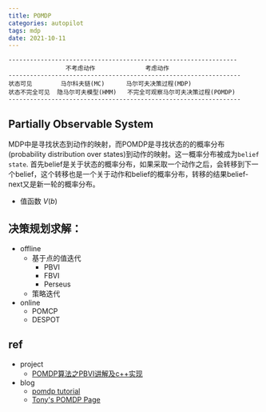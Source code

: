 ```yaml
---
title: POMDP
categories: autopilot
tags: mdp
date: 2021-10-11
---
```


```
----------------------------------------------------------------
                不考虑动作              考虑动作
-----------------------------------------------------------------
状态可见        马尔科夫链(MC)      马尔可夫决策过程(MDP)
状态不完全可见  隐马尔可夫模型(HMM)   不完全可观察马尔可夫决策过程(POMDP)
-----------------------------------------------------------------
```

## Partially Observable System

MDP中是寻找状态到动作的映射，而POMDP是寻找状态的的概率分布(probability distribution over states)到动作的映射。这一概率分布被成为`belief state`. 首先belief是关于状态的概率分布，如果采取一个动作之后，会转移到下一个belief，这个转移也是一个关于动作和belief的概率分布，转移的结果belief-next又是新一轮的概率分布。

- 值函数 $V(b)$


## 决策规划求解：

- offline
    - 基于点的值迭代
        - PBVI
        - FBVI
        - Perseus
    - 策略迭代
- online
    - POMCP
    - DESPOT

## ref

- project
    - [POMDP算法之PBVI讲解及c++实现](https://zhuanlan.zhihu.com/p/272867881)
- blog
    - [pomdp tutorial](https://www.techfak.uni-bielefeld.de/~skopp/Lehre/STdKI_SS10/POMDP_tutorial.pdf)
    - [Tony's POMDP Page](http://cs.brown.edu/research/ai/pomdp/)